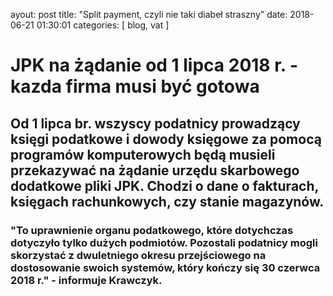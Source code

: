 ayout: post
title:  "Split payment, czyli nie taki diabeł straszny"
date:   2018-06-21 01:30:01
categories: [ blog, vat ]
# JPK na żądanie od 1 lipca 2018 r. - kazda firma musi być gotowa

## Od 1 lipca br. wszyscy podatnicy prowadzący księgi podatkowe i dowody księgowe za pomocą programów komputerowych będą musieli przekazywać na żądanie urzędu skarbowego dodatkowe pliki JPK. Chodzi o dane o fakturach, księgach rachunkowych, czy stanie magazynów.

### "To uprawnienie organu podatkowego, które dotychczas dotyczyło tylko dużych podmiotów. Pozostali podatnicy mogli skorzystać z dwuletniego okresu przejściowego na dostosowanie swoich systemów, który kończy się 30 czerwca 2018 r." - informuje Krawczyk.

